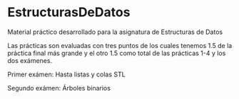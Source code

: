 EstructurasDeDatos
==================

Material práctico desarrollado para la asignatura de Estructuras de Datos


Las prácticas son evaluadas con tres puntos de los cuales tenemos 1.5 de la práctica final más grande y el otro 1.5 como total de las prácticas 1-4 y los dos exámenes.

Primer exámen:
  Hasta listas y colas STL


Segundo exámen:
  Árboles binarios
